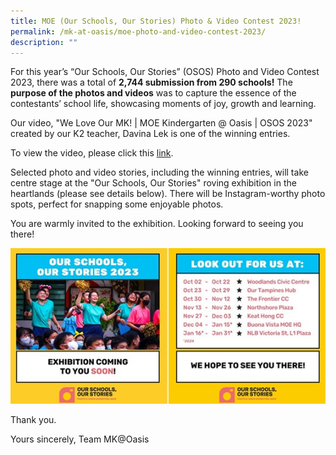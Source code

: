 ```yaml
---
title: MOE (Our Schools, Our Stories) Photo & Video Contest 2023!
permalink: /mk-at-oasis/moe-photo-and-video-contest-2023/
description: ""
---
```

For this year’s “Our Schools, Our Stories” (OSOS) Photo and Video Contest 2023, there was a total of **2,744 submission from 290 schools!** The **purpose of the photos and videos** was to capture the essence of the contestants’ school life, showcasing moments of joy, growth and learning.

Our video, "We Love Our MK! | MOE Kindergarten @ Oasis | OSOS 2023" created by our K2 teacher, Davina Lek is one of the winning entries.

To view the video, please click this [link](https://youtu.be/EsWFJjotDBA?si=YIND7_GpntZW8jWA).

Selected photo and video stories, including the winning entries, will take centre stage at the "Our Schools, Our Stories" roving exhibition in the heartlands (please see details below). There will be Instagram-worthy photo spots, perfect for snapping some enjoyable photos.

You are warmly invited to the exhibition. Looking forward to seeing you there!

![](/images/mkphoto.jpg)

Thank you.

Yours sincerely,
Team MK@Oasis